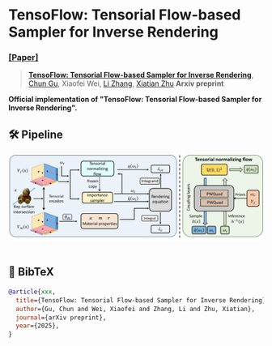 # TensoFlow: Tensorial Flow-based Sampler for Inverse Rendering
### [[Paper]]() 

> [**TensoFlow: Tensorial Flow-based Sampler for Inverse Rendering**](),            
> [Chun Gu](https://sulvxiangxin.github.io/), Xiaofei Wei, [Li Zhang](https://lzrobots.github.io), [Xiatian Zhu](https://surrey-uplab.github.io/)
> **Arxiv preprint**

**Official implementation of "TensoFlow: Tensorial Flow-based Sampler for Inverse Rendering".** 

## 🛠️ Pipeline
<div align="center">
  <img src="assets/pipeline.png"/>
</div><br/>

## 📜 BibTeX
```bibtex
@article{xxx,
  title={TensoFlow: Tensorial Flow-based Sampler for Inverse Rendering},
  author={Gu, Chun and Wei, Xiaofei and Zhang, Li and Zhu, Xiatian},
  journal={arXiv preprint},
  year={2025},
}
```
